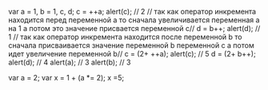 var a = 1, b = 1, c, d;
c = ++a; alert(c);           // 2
// так как  оператор инкремента находится перед переменной а то сначала увеличивается переменная а на 1 а потом это значение присвается переменной с// 
d = b++; alert(d);           // 1
// так как  оператор инкремента находится после переменной b то сначала присваивается значение переменной b переменной c  а потом идет увеличение переменной b// 
c = (2+ ++a); alert(c);      // 5
d = (2+ b++); alert(d);      // 4
alert(a);                    // 3
alert(b);                    // 3

var a = 2;
var x = 1 + (a *= 2);
x =5;